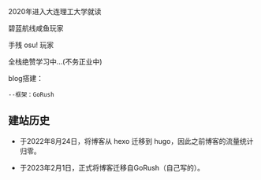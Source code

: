 2020年进入大连理工大学就读

碧蓝航线咸鱼玩家

手残 osu! 玩家

全栈绝赞学习中…(不务正业中)

blog搭建：

```
--框架：GoRush
```

## 建站历史

- 于2022年8月24日，将博客从 hexo 迁移到 hugo，因此之前博客的流量统计归零。

- 于2023年2月1日，正式将博客迁移自GoRush（自己写的）。